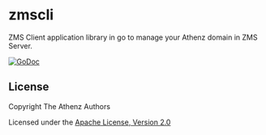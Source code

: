 zmscli
======

ZMS Client application library in go to manage your Athenz domain in ZMS Server.

[![GoDoc](https://godoc.org/github.com/AthenZ/athenz/libs/go/zmscli?status.svg)](https://godoc.org/github.com/Athenz/athenz/libs/go/zmscli)

## License

Copyright The Athenz Authors

Licensed under the [Apache License, Version 2.0](http://www.apache.org/licenses/LICENSE-2.0)

